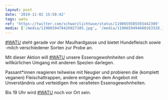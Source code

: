 ```yaml
---
layout: post
date: '2019-11-02 15:58:42'
tags: watu
ref: 'https://twitter.com/schwarzlichtwue/status/1190659505593442309'
media: ['/media/1190659478426927105.jpg', '/media/1190659494600163328.jpg']
---
```

[#WATU](/t/watu) steht gerade vor der Maulhardgasse und bietet Hundefleisch sowie -milch verschiedener Sorten zur Probe an. 

Mit dieser Aktion will [#WATU](/t/watu) unsere Essensgewohnheiten und den willkürlichen Umgang mit anderen Spezien darlegen.

Passant\*innen reagieren teilweise mit Neugier und probieren die (komplett veganen) Fleischattrappen, andere entgegnen dem Angebot mit Unverständnis und verteidigen ihre veralteten Essensgewohnheiten.

Bis 19 Uhr wird [#WATU](/t/watu) noch vor Ort sein.